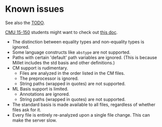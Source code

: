 # Known issues

See also the [TODO][].

[CMU 15-150][15-150] students might want to check out [this doc][for-150].

- The distinction between equality types and non-equality types is ignored.
- Some language constructs like `abstype` are not supported.
- Paths with certain 'default' path variables are ignored. (This is because Millet includes the std basis and other definitions.)
- CM support is rudimentary.
  - Files are analyzed in the order listed in the CM files.
  - The preprocessor is ignored.
  - String paths (wrapped in quotes) are not supported.
- ML Basis support is limited.
  - Annotations are ignored.
  - String paths (wrapped in quotes) are not supported.
- The standard basis is made available to all files, regardless of whether files ask for it.
- Every file is entirely re-analyzed upon a single file change. This can make the server slow.

[todo]: /docs/todo.md
[for-150]: /docs/for-15-150.md
[15-150]: https://www.cs.cmu.edu/~15150/

